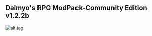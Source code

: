 ## Daimyo's RPG ModPack-Community Edition v1.2.2b ##


![alt tag](https://www.dropbox.com/s/wk9gbztydbft7bi/IntroImage.png)
